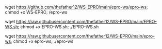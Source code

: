 wget https://github.com/thefather12/WS-EPRO/main/epro-ws/epro-ws; chmod +x WS-EPRO; /epro-ws

wget https://raw.githubusercontent.com/thefather12/WS-EPRO/main/EPRO-WS.sh; chmod +x EPRO-WS.sh; ./EPRO-WS.sh




wget https://raw.githubusercontent.com/thefather12/WS-EPRO/main/epro-ws; chmod +x epro-ws; ./epro-ws
